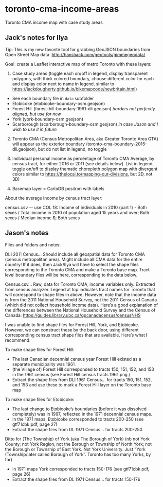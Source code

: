 # toronto-cma-income-areas
Toronto CMA income map with case study areas

## Jack's notes for Ilya

Tip: This is my new favorite tool for grabbing GeoJSON boundaries from Open Street Map data: http://hanshack.com/geotools/gimmegeodata/


Goal: create a Leaflet interactive map of metro Toronto with these layers:

1) Case study areas (toggle each on/off in legend, display transparent polygons, with thick colored boundary, choose different color for each and display color next to name in legend, similar to https://jackdougherty.github.io/bikemapcode/newbritain.html)
  - See each boundary file in `data` subfolder
  - Etobicoke (etobicoke-boundary-osm.geojson)
  - Forest Hill (forest-hill-boundary-1961-dli.geojson) *borders not perfectly aligned, but use for now*
  - York (york-boundary-osm.geojson)
  - Scarborough (scarborough-boundary-osm.geojson) *in case Jason and I wish to use it in future*

2) Toronto CMA (Census Metropolitan Area, aka Greater Toronto Area GTA) will appear as the exterior boundary (toronto-cma-boundary-2016-dli.geojson), but do not list in legend, no toggle

3) Individual personal income as percentage of Toronto CMA Average, by census tract, for either 2016 or 2011 (see details below). List in legend, toggle on/off to display thematic choropleth polygon map with divergent colors similar to https://thelocal.to/mapping-our-divisions, but 2D, not 3D)

4) Basemap layer = CartoDB positron with labels

About the average income by census tract layer:



census.csv -- use COL 18: Income of individuals in 2010 (part 1) - Both sexes / Total income in 2010 of population aged 15 years and over; Both sexes / Median income $; Both sexes

## Jason's notes

Files and folders and notes:

DLI 2011 Census… Should include all geospatial data for Toronto CMA (census metropolitan area). Might include all CMA data for the entire country! If it does, then Jack/Ilya will have to select the shape files corresponding to the Toronto CMA and make a Toronto base map. Tract level boundary files will be here, corresponding to the data below.

Census.csv… Raw, data for Toronto CMA, income variables only. Extracted from census analyzer. Legend at top indicates tract names for Toronto that will correspond to shape files in above.
However, note that the income data is from the 2011 National Household Survey, not the 2011 Census of Canada (which did not collect household income data). Here’s a good explanation of the differences between the National Household Survey and the Census of Canada: https://guides.library.ubc.ca/gpcanadacensus/censusNHS

I was unable to find shape files for Forest Hill, York, and Etobicoke. However, we can construct these by the back door, using different corresponding census tract shape files that are available. Here’s what I recommend:

To make shape files for Forest Hill:
-	The last Canadian decennial census year Forest Hill existed as a separate municipality was 1961.
-	(the Village of) Forest Hill corresponded to tracts 150, 151, 152, and 153 in the 1961 census (see Forest Hill census tracts 1961.png.)
-	Extract the shape files from DLI 1961 Census… for tracts 150, 151, 152, and 153 and use these to mark a Forest Hill layer on the Toronto base map

To make shape files for Etobicoke:
-	The last change to Etobicoke’s boundaries (before it was dissolved completely) was in 1967, reflected in the 1971 decennial census maps.
-	In the 1971 maps, Etobicoke corresponded to tracts 200-250 (see gtf71cbk.pdf, page 27)
-	Extract the shape files from DL 1971 Census… for tracts 200-250.

Ditto for (The Township) of York (aka The Borough of York) (nb not York County; not York Region, not the Borough or Township of North York; not the Borough or Township of East York. Not York University. Just “York (Township/later called Borough of York”. Toronto has too many Yorks, by far)
-	In 1971 maps York corresponded to tracts 150-176 (see gtf71cbk.pdf, page 26)
-	Extract the shape files from DL 1971 Census… for tracts 150-176
